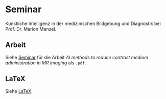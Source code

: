 # Seminar
Künstliche Intelligenz in der medizinischen Bildgebung und Diagnostik bei Prof. Dr. Marion Menzel.

## Arbeit
Siehe [Seminar](https://github.com/McBaumwolle/thi_exams/blob/main/semester_4/resources/sm/seminar.pdf) für die Arbeit _AI methods to reduce contrast medium administration in MR imaging_ als ```.pdf```. 

## LaTeX
Siehe [LaTeX](https://github.com/McBaumwolle/thi_exams/blob/main/semester_4/resources/sm/empty.md).
